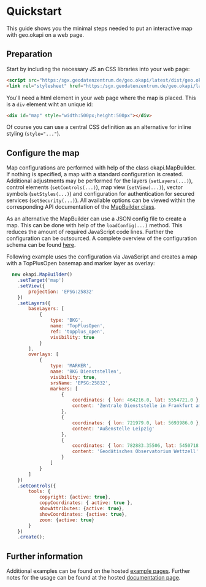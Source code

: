 # Quickstart

This guide shows you the minimal steps needed to put an interactive map with geo.okapi on a web page.

## Preparation

Start by including the necessary JS an CSS libraries into your web page:
```html
<script src="https:/sgx.geodatenzentrum.de/geo.okapi/latest/dist/geo.okapi.min.js"></script>
<link rel="stylesheet" href="https:/sgx.geodatenzentrum.de/geo.okapi/latest/dist/geo.okapi.min.css">
```

You'll need a html element in your web page where the map is placed. This is a `div` element wiht an unique id: 

```html
<div id="map" style="width:500px;height:500px"></div>
```

Of course you can use a central CSS definition as an alternative for inline styling (`style="..."`).

## Configure the map

Map configurations are performed with help of the class okapi.MapBuilder. If nothing is specified, a map with a standard
configuration is created. Additional adjustments may be performed for the layers (`setLayers(...)`), control elements
(`setControls(...)`), map view (`setView(...)`), vector symbols (`setStyles(...)`) and configuration for authentication
for secured services (`setSecurity(...)`). All available options can be viewed within the corresponding API 
documentation of the [MapBuilder class](http://sgx.geodatenzentrum.de/geo.okapi/latest/doc/js/BKGWebMap.MapBuilder.html).

As an alternative the MapBuilder can use a JSON config file to create a map. This can be done with help of the 
`loadConfig(...)` method. This reduces the amount of required JavaScript code lines. Further the configuration can be 
outsourced. A complete overview of the configuration schema can be found 
[here](http://sgx.geodatenzentrum.de/geo.okapi/tools/schema/view/index.html?id=api_schema).

Following example uses the configuration via JavaScript and creates a map with a TopPlusOpen basemap and marker layer
as overlay:
```javascript
  new okapi.MapBuilder()
    .setTarget('map')             
    .setView({
        projection: 'EPSG:25832'  
    })
    .setLayers({
        baseLayers: [
            {
                type: 'BKG',
                name: 'TopPlusOpen',
                ref: 'topplus_open',
                visibility: true
            }
        ],
        overlays: [
            {
                type: 'MARKER',
                name: 'BKG Dienststellen',
                visibility: true,
                srsName: 'EPSG:25832',
                markers: [
                    {
                        coordinates: { lon: 464216.0, lat: 5554721.0 },
                        content: 'Zentrale Dienststelle in Frankfurt am Main'
                    },
                    {
                        coordinates: { lon: 721979.0, lat: 5693986.0 },
                        content: 'Außenstelle Leipzig'
                    },
                    {
                        coordinates: { lon: 782883.35506, lat: 5450718.67392 },
                        content: 'Geodätisches Observatorium Wettzell'
                    }
                ]
            }
        ]
    })
    .setControls({
        tools: {
            copyright: {active: true},
            copyCoordinates: { active: true },
            showAttributes: {active: true},
            showCoordinates: {active: true},
            zoom: {active: true}
        }
    })
    .create();
```

## Further information

Additional examples can be found on the hosted [example pages](http://sgx.geodatenzentrum.de/geo.okapi/latest/examples/).
Further notes for the usage can be found at the hosted [documentation page](http://sgx.geodatenzentrum.de/geo.okapi/latest/doc/).